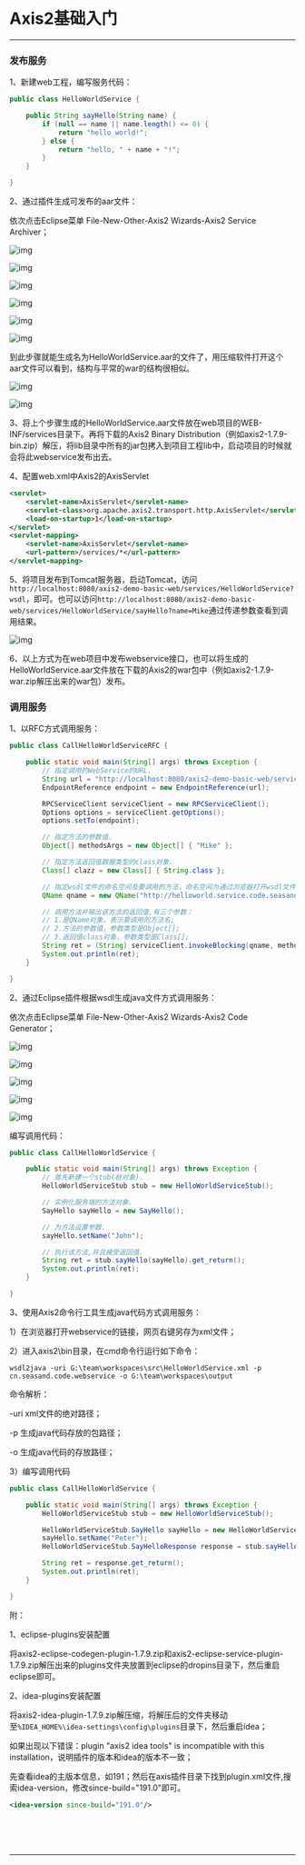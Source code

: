 # Axis2基础入门

---

### 发布服务

1、新建web工程，编写服务代码：

~~~java
public class HelloWorldService {

	public String sayHello(String name) {
		if (null == name || name.length() <= 0) {
			return "hello world!";
		} else {
			return "hello, " + name + "!";
		}
	}

}
~~~

2、通过插件生成可发布的aar文件：

依次点击Eclipse菜单 File-New-Other-Axis2 Wizards-Axis2 Service Archiver；

![img](images/1591167562397.png)

![img](images/1591167562398.png)

![img](images/1591167562399.png)

![img](images/1591167562400.png)

![img](images/1591086709368.png)

![img](images/1591086849662.png)

到此步骤就能生成名为HelloWorldService.aar的文件了，用压缩软件打开这个aar文件可以看到，结构与平常的war的结构很相似。

![img](images/1591167562401.png)

![img](images/1591167562402.png)

3、将上个步骤生成的HelloWorldService.aar文件放在web项目的WEB-INF/services目录下。再将下载的Axis2 Binary Distribution（例如axis2-1.7.9-bin.zip）解压，将lib目录中所有的jar包拷入到项目工程lib中，启动项目的时候就会将此webservice发布出去。

4、配置web.xml中Axis2的AxisServlet

~~~xml
<servlet>
	<servlet-name>AxisServlet</servlet-name>
	<servlet-class>org.apache.axis2.transport.http.AxisServlet</servlet-class>
	<load-on-startup>1</load-on-startup>
</servlet>
<servlet-mapping>
	<servlet-name>AxisServlet</servlet-name>
	<url-pattern>/services/*</url-pattern>
</servlet-mapping>
~~~

5、将项目发布到Tomcat服务器，启动Tomcat，访问`http://localhost:8080/axis2-demo-basic-web/services/HelloWorldService?wsdl`，即可。也可以访问`http://localhost:8080/axis2-demo-basic-web/services/HelloWorldService/sayHello?name=Mike`通过传递参数查看到调用结果。

![img](images/1591090182073.png)

6、以上方式为在web项目中发布webservice接口，也可以将生成的HelloWorldService.aar文件放在下载的Axis2的war包中（例如axis2-1.7.9-war.zip解压出来的war包）发布。

### 调用服务

1、以RFC方式调用服务：

~~~java
public class CallHelloWorldServiceRFC {

	public static void main(String[] args) throws Exception {
		// 指定调用的WebService的URL.
		String url = "http://localhost:8080/axis2-demo-basic-web/services/HelloWorldService?wsdl";
		EndpointReference endpoint = new EndpointReference(url);

		RPCServiceClient serviceClient = new RPCServiceClient();
		Options options = serviceClient.getOptions();
		options.setTo(endpoint);

		// 指定方法的参数值.
		Object[] methodsArgs = new Object[] { "Mike" };

		// 指定方法返回值数据类型的class对象.
		Class[] clazz = new Class[] { String.class };

		// 指定wsdl文件的命名空间及要调用的方法，命名空间为通过浏览器打开wsdl文件，看到的元素targetNamespace的属性值.
		QName qname = new QName("http://helloworld.service.code.seasand.cn", "sayHello");

		// 调用方法并输出该方法的返回值,有三个参数：
		// 1.是QName对象，表示要调用的方法名;
		// 2.方法的参数值，参数类型是Object[];
		// 3.返回值class对象，参数类型是Class[];
		String ret = (String) serviceClient.invokeBlocking(qname, methodsArgs, clazz)[0];
		System.out.println(ret);
	}

}
~~~

2、通过Eclipse插件根据wsdl生成java文件方式调用服务：

依次点击Eclipse菜单 File-New-Other-Axis2 Wizards-Axis2 Code Generator；

![img](images/1591167375417.png)

![img](images/1591167431601.png)

![img](images/1591167489787.png)

![img](images/1591167532756.png)

![img](images/1591167562396.png)

编写调用代码：

~~~java
public class CallHelloWorldService {

	public static void main(String[] args) throws Exception {
		// 首先新建一个stub(桩对象).
		HelloWorldServiceStub stub = new HelloWorldServiceStub();

		// 实例化服务端的方法对象.
		SayHello sayHello = new SayHello();

		// 为方法设置参数.
		sayHello.setName("John");

		// 执行该方法,并且接受返回值.
		String ret = stub.sayHello(sayHello).get_return();
		System.out.println(ret);
	}

}
~~~

3、使用Axis2命令行工具生成java代码方式调用服务：

1）在浏览器打开webservice的链接，网页右键另存为xml文件；

2）进入axis2\bin目录，在cmd命令行运行如下命令：

~~~plaintext
wsdl2java -uri G:\team\workspaces\src\HelloWorldService.xml -p cn.seasand.code.webservice -o G:\team\workspaces\output
~~~

命令解析：

-uri xml文件的绝对路径；

-p   生成java代码存放的包路径；

-o   生成java代码的存放路径；

3）编写调用代码

~~~java
public class CallHelloWorldService {

	public static void main(String[] args) throws Exception {
		HelloWorldServiceStub stub = new HelloWorldServiceStub();

		HelloWorldServiceStub.SayHello sayHello = new HelloWorldServiceStub.SayHello();
		sayHello.setName("Peter");
		HelloWorldServiceStub.SayHelloResponse response = stub.sayHello(sayHello);

		String ret = response.get_return();
		System.out.println(ret);
	}

}
~~~



附：

1、eclipse-plugins安装配置

将axis2-eclipse-codegen-plugin-1.7.9.zip和axis2-eclipse-service-plugin-1.7.9.zip解压出来的plugins文件夹放置到eclipse的dropins目录下，然后重启eclipse即可。

2、idea-plugins安装配置

将axis2-idea-plugin-1.7.9.zip解压缩，将解压后的文件夹移动至`%IDEA_HOME%\idea-settings\config\plugins`目录下，然后重启idea；

如果出现以下错误：plugin "axis2 idea tools" is incompatible with this installation，说明插件的版本和idea的版本不一致；

先查看idea的主版本信息，如191；然后在axis插件目录下找到plugin.xml文件,搜索idea-version，修改since-build="191.0"即可。

~~~xml
<idea-version since-build="191.0"/>
~~~



<br/><br/><br/>

---

